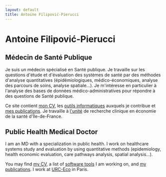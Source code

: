 ```yaml
---
layout: default
title: Antoine Filipović-Pierucci
---
```


# Antoine Filipović-Pierucci

## Médecin de Santé Publique

Je suis un médecin spécialisé en Santé publique. Je travaille sur les questions d'étude et d'évaluation des systèmes de santé par des méthodes d'analyse quantitatives (épidémiologiques, médico-économiques, analyse des parcours de soins, analyse spatiale...).
Je m'intéresse en particulier à l'analyse des bases de données médico-administratives pour répondre à des questions de Santé publique.

Ce site contient [mon CV](/cv), les [outils informatiques](/tools) auxquels je contribue et [mes publications](/papers). Je travaille à [l'unité](http://www.urc-eco.fr) de recherche clinique en économie de la santé d'Île-de-France.

## Public Health Medical Doctor

I am an MD with a specialization in public health. I work on healthcare systems study and evaluation by using quantitative methods (epidemiology, health economic evaluation, care pathways analysis, spatial analysis...).

You may find [my CV](/cv), a list of [software tools](/tools) I am working on, and [my publications](/papers). I work at [URC-Eco]((http://www.urc-eco.fr)) in Paris.

